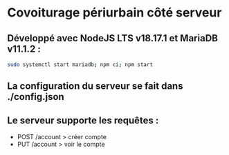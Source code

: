 # Covoiturage périurbain côté serveur
## Développé avec NodeJS LTS v18.17.1 et MariaDB v11.1.2 :
```bash
sudo systemctl start mariadb; npm ci; npm start
```
## La configuration du serveur se fait dans ./config.json
## Le serveur supporte les requêtes :
- POST /account > créer compte
- PUT /account > voir le compte
